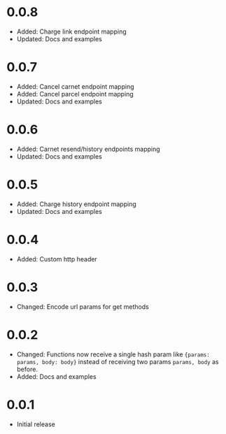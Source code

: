 # 0.0.8

- Added: Charge link endpoint mapping
- Updated: Docs and examples

# 0.0.7

- Added: Cancel carnet endpoint mapping
- Added: Cancel parcel endpoint mapping
- Updated: Docs and examples

# 0.0.6

- Added: Carnet resend/history endpoints mapping
- Updated: Docs and examples

# 0.0.5

- Added: Charge history endpoint mapping
- Updated: Docs and examples

# 0.0.4

- Added: Custom http header

# 0.0.3

- Changed: Encode url params for get methods

# 0.0.2

- Changed: Functions now receive a single hash param like `{params: params, body: body}` instead of receiving two params `params, body` as before.
- Added: Docs and examples

# 0.0.1

- Initial release
